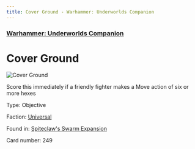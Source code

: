 ```yaml
---
title: Cover Ground - Warhammer: Underworlds Companion
---
```


### [Warhammer: Underworlds Companion](https://guidokessels.github.io/wh-underworlds)

  

# Cover Ground

![Cover Ground](https://warhammerunderworlds.com/wp-content/uploads/sites/6/2018/02/249_ENG.png)

Score this immediately if a friendly fighter makes a Move action of six or more hexes

Type: Objective

Faction: [Universal](https://guidokessels.github.io/wh-underworlds/factions/universal)

Found in: [Spiteclaw's Swarm Expansion](https://guidokessels.github.io/wh-underworlds/locations/spiteclaws-swarm-expansion)

Card number: 249
